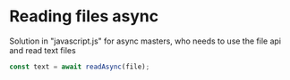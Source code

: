 # Reading files async

Solution in "javascript.js" for async masters, who needs to use the file api and read text files
```javascript
const text = await readAsync(file);
```
